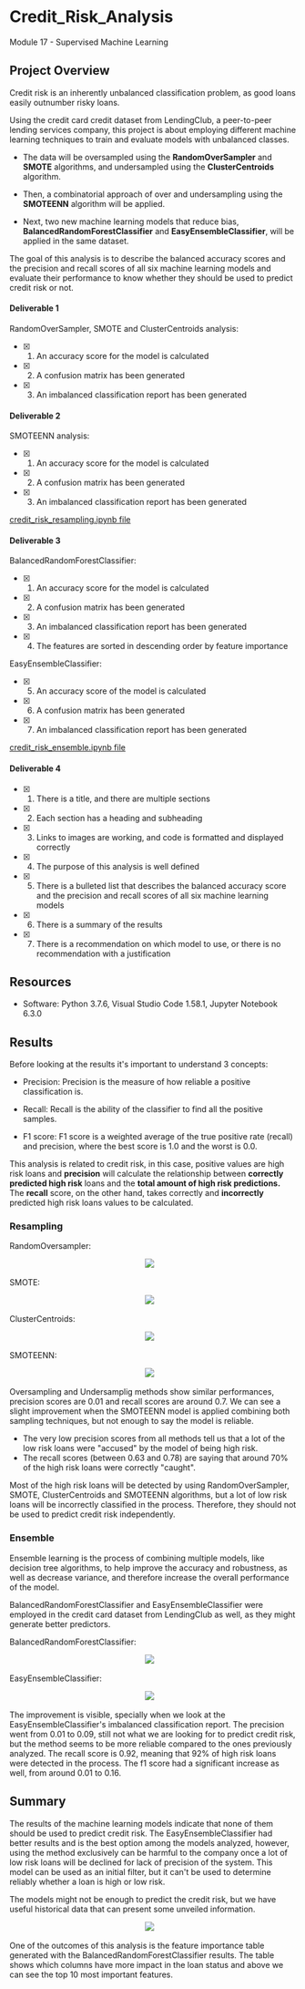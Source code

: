 # Credit_Risk_Analysis
Module 17 - Supervised Machine Learning 

## Project Overview

Credit risk is an inherently unbalanced classification problem, as good loans easily outnumber risky loans.

Using the credit card credit dataset from LendingClub, a peer-to-peer lending services company, this project is about employing different machine learning techniques to train and evaluate models with unbalanced classes.

- The data will be oversampled using the **RandomOverSampler** and **SMOTE** algorithms, and undersampled using the **ClusterCentroids** algorithm. 

- Then, a combinatorial approach of over and undersampling using the **SMOTEENN** algorithm will be applied.

- Next, two new machine learning models that reduce bias, **BalancedRandomForestClassifier** and **EasyEnsembleClassifier**, will be applied in the same dataset.

The goal of this analysis  is to describe the balanced accuracy scores and the precision and recall scores of all six machine learning models and evaluate their performance to know whether they should be used to predict credit risk or not. 


#### Deliverable 1
RandomOverSampler, SMOTE and ClusterCentroids analysis:
- [x] 1. An accuracy score for the model is calculated
- [x] 2. A confusion matrix has been generated
- [x] 3. An imbalanced classification report has been generated


#### Deliverable 2
SMOTEENN analysis:
- [x] 1. An accuracy score for the model is calculated
- [x] 2. A confusion matrix has been generated
- [x] 3. An imbalanced classification report has been generated


[credit_risk_resampling.ipynb file](https://github.com/GabrielaTuma/Credit_Risk_Analysis/blob/bd1484514798965dbca0f0cb6cbc6435d5ec161b/credit_risk_resampling.ipynb) 


#### Deliverable 3
BalancedRandomForestClassifier:
- [x] 1. An accuracy score for the model is calculated
- [x] 2. A confusion matrix has been generated
- [x] 3. An imbalanced classification report has been generated
- [x] 4. The features are sorted in descending order by feature importance

EasyEnsembleClassifier:
- [x] 5. An accuracy score of the model is calculated
- [x] 6. A confusion matrix has been generated
- [x] 7. An imbalanced classification report has been generated

[credit_risk_ensemble.ipynb file](https://github.com/GabrielaTuma/Credit_Risk_Analysis/blob/bd1484514798965dbca0f0cb6cbc6435d5ec161b/credit_risk_ensemble.ipynb)


#### Deliverable 4
- [x] 1. There is a title, and there are multiple sections
- [x] 2. Each section has a heading and subheading
- [x] 3. Links to images are working, and code is formatted and displayed correctly
- [x] 4. The purpose of this analysis is well defined
- [x] 5. There is a bulleted list that describes the balanced accuracy score and the precision and recall scores of all six machine learning models
- [x] 6. There is a summary of the results
- [x] 7. There is a recommendation on which model to use, or there is no recommendation with a justification


## Resources

- Software: Python 3.7.6, Visual Studio Code 1.58.1, Jupyter Notebook 6.3.0


## Results

Before looking at the results it's important to understand 3 concepts: 

- Precision: Precision is the measure of how reliable a positive classification is.

- Recall: Recall is the ability of the classifier to find all the positive samples.

- F1 score: F1 score is a weighted average of the true positive rate (recall) and precision, where the best score is 1.0 and the worst is 0.0.

This analysis is related to credit risk, in this case, positive values are high risk loans and **precision** will calculate the relationship between **correctly predicted high risk** loans and the **total amount of high risk predictions.** The **recall** score, on the other hand, takes correctly and **incorrectly** predicted high risk loans values to be calculated.  


### Resampling

RandomOversampler:
<p align="center">
<kbd>
  <img src="https://github.com/GabrielaTuma/Credit_Risk_Analysis/blob/b71920dcb3594e6c59ea4aa1da88a1e7b898346d/Images/RandomOversampler.png">
</kbd>  &nbsp;
</p>

SMOTE:
<p align="center">
<kbd>
  <img src="https://github.com/GabrielaTuma/Credit_Risk_Analysis/blob/b71920dcb3594e6c59ea4aa1da88a1e7b898346d/Images/SMOTE.png">
</kbd>  &nbsp;
</p>

ClusterCentroids:
<p align="center">
<kbd>
  <img src="https://github.com/GabrielaTuma/Credit_Risk_Analysis/blob/b71920dcb3594e6c59ea4aa1da88a1e7b898346d/Images/ClusterCentroids.png">
</kbd>  &nbsp;
</p>

SMOTEENN:
<p align="center">
<kbd>
  <img src="https://github.com/GabrielaTuma/Credit_Risk_Analysis/blob/b71920dcb3594e6c59ea4aa1da88a1e7b898346d/Images/SMOTEEN.png">
</kbd>  &nbsp;
</p>


Oversampling and Undersamplig methods show similar performances, precision scores are 0.01 and recall scores are around 0.7. We can see a slight improvement when the SMOTEENN model is applied combining both sampling techniques, but not enough to say the model is reliable. 

- The very low precision scores from all methods tell us that a lot of the low risk loans were "accused" by the model of being high risk. 
- The recall scores (between 0.63 and 0.78) are saying that around 70% of the high risk loans were correctly "caught". 

Most of the high risk loans will be detected by using RandomOverSampler, SMOTE, ClusterCentroids and SMOTEENN algorithms, but a lot of low risk loans will be incorrectly classified in the process. Therefore, they should not be used to predict credit risk independently. 


### Ensemble

Ensemble learning is the process of combining multiple models, like decision tree algorithms, to help improve the accuracy and robustness, as well as decrease variance, and therefore increase the overall performance of the model. 

BalancedRandomForestClassifier and EasyEnsembleClassifier were employed in the credit card dataset from LendingClub as well, as they might generate better predictors. 

BalancedRandomForestClassifier:
<p align="center">
<kbd>
  <img src="https://github.com/GabrielaTuma/Credit_Risk_Analysis/blob/b71920dcb3594e6c59ea4aa1da88a1e7b898346d/Images/BalancedRandomForestClassifier.png">
</kbd>  &nbsp;
</p>


EasyEnsembleClassifier:
<p align="center">
<kbd>
  <img src="https://github.com/GabrielaTuma/Credit_Risk_Analysis/blob/b71920dcb3594e6c59ea4aa1da88a1e7b898346d/Images/EasyEnsembleClassifier.png">
</kbd>  &nbsp;
</p>


The improvement is visible, specially when we look at the EasyEnsembleClassifier's imbalanced classification report. The precision went from 0.01 to 0.09, still not what we are looking for to predict credit risk, but the method seems to be more reliable compared to the ones previously analyzed. The recall score is 0.92, meaning that 92% of high risk loans were detected in the process. The f1 score had a significant increase as well, from around 0.01 to 0.16. 

## Summary

The results of the machine learning models indicate that none of them should be used to predict credit risk. The EasyEnsembleClassifier had better results and is the best option among the models analyzed, however, using the method exclusively can be harmful to the company once a lot of low risk loans will be declined for lack of precision of the system. This model can be used as an initial filter, but it can't be used to determine reliably whether a loan is high or low risk. 

The models might not be enough to predict the credit risk, but we have useful historical data that can present some unveiled information.    


<p align="center">
<kbd>
  <img src="https://github.com/GabrielaTuma/Credit_Risk_Analysis/blob/b71920dcb3594e6c59ea4aa1da88a1e7b898346d/Images/feature_importances_.png">
</kbd>  &nbsp;
</p>

One of the outcomes of this analysis is the feature importance table generated with the BalancedRandomForestClassifier results. The table shows which columns have more impact in the loan status and above we can see the top 10 most important features.
